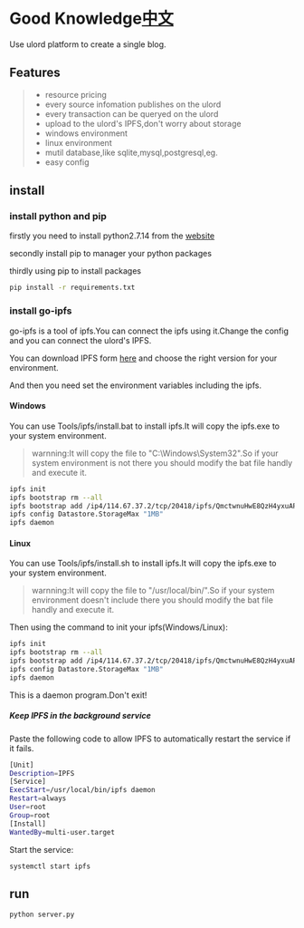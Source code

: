 # Good Knowledge[中文](http://192.168.14.240:3000/caolinan/blog_daemon/src/master/README_ch.md)

Use ulord platform to create a single blog.

## Features
> * resource pricing
> * every source infomation publishes on the ulord
> * every transaction can be queryed on the ulord
> * upload to the ulord's IPFS,don't worry about storage
> * windows environment
> * linux environment
> * mutil database,like sqlite,mysql,postgresql,eg.
> * easy config

## install
### install python and pip
firstly you need to install python2.7.14 from the [website](https://www.python.org/)

secondly install pip to manager your python packages

thirdly using pip to install packages
```bash
pip install -r requirements.txt
```
### install go-ipfs

go-ipfs is a tool of ipfs.You can connect the ipfs using it.Change the config and you can connect the ulord's IPFS.

You can download IPFS form [here](https://github.com/ipfs/go-ipfs/releases/tag/v0.4.14) and choose the right version for your environment.

And then you need set the environment variables including the ipfs.

#### Windows

You can use Tools/ipfs/install.bat to install ipfs.It will copy the ipfs.exe to your system environment.
> warnning:It will copy the file to "C:\Windows\System32".So if your system environment is not there you should modify the bat file handly and execute it.
```bash
ipfs init
ipfs bootstrap rm --all
ipfs bootstrap add /ip4/114.67.37.2/tcp/20418/ipfs/QmctwnuHwE8QzH4yxuAPtM469BiCPK5WuT9KaTK3ArwUHu
ipfs config Datastore.StorageMax "1MB"
ipfs daemon
```
#### Linux

You can use Tools/ipfs/install.sh to install ipfs.It will copy the ipfs.exe to your system environment.
> warnning:It will copy the file to "/usr/local/bin/".So if your system environment doesn't include there you should modify the bat file handly and execute it.

Then using the command to init your ipfs(Windows/Linux):
```bash
ipfs init
ipfs bootstrap rm --all
ipfs bootstrap add /ip4/114.67.37.2/tcp/20418/ipfs/QmctwnuHwE8QzH4yxuAPtM469BiCPK5WuT9KaTK3ArwUHu
ipfs config Datastore.StorageMax "1MB"
ipfs daemon
```
This is a daemon program.Don't exit!

##### Keep IPFS in the background service
Paste the following code to allow IPFS to automatically restart the service if it fails.
```bash
[Unit]
Description=IPFS
[Service]
ExecStart=/usr/local/bin/ipfs daemon
Restart=always
User=root
Group=root
[Install]
WantedBy=multi-user.target
```
Start the service:
```
systemctl start ipfs
```



## run
```bash
python server.py
```


